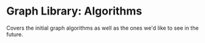 # Graph Library: Algorithms
Covers the initial graph algorithms as well as the ones we'd like to see in the future.
